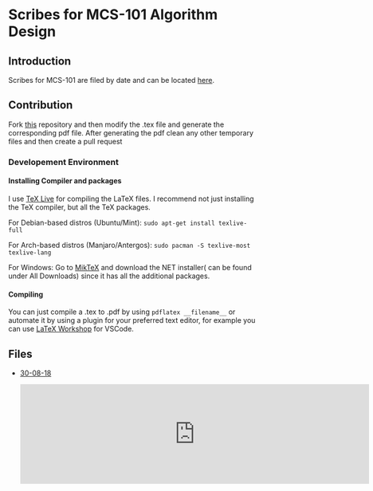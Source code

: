 # Scribes for MCS-101 Algorithm Design

## Introduction
Scribes for MCS-101 are filed by date and can be located [here](https://github.com/samyakducs/class/tree/master/s1/mcs101/scribes).

## Contribution
Fork [this](https://github.com/samyakducs/class) repository and then modify the .tex file and generate the corresponding pdf file. After generating the pdf clean any other temporary files and then create a pull request

### Developement Environment

#### Installing Compiler and packages

I use [TeX Live](https://www.tug.org/texlive/) for compiling the LaTeX files. I recommend not just installing the TeX compiler, but
all the TeX packages.

For Debian-based distros (Ubuntu/Mint): `sudo apt-get install texlive-full`

For Arch-based distros (Manjaro/Antergos): `sudo pacman -S texlive-most texlive-lang`

For Windows: Go to [MikTeX](https://miktex.org/download) and download the NET installer( can be found under All Downloads)
since it has all the additional packages.

#### Compiling

You can just compile a .tex to .pdf by using `pdflatex __filename__` or automate it by using a plugin for your
preferred text editor, for example you can use [LaTeX Workshop](https://marketplace.visualstudio.com/items?itemName=James-Yu.latex-workshop) 
for VSCode.

## Files

+ [30-08-18](https://github.com/samyakducs/class/tree/master/s1/mcs101/scribes/30.08.18.pdf)

    <embed src="https://rawgit.com/samyakducs/class/tree/master/s1/mcs101/scribes/30.08.18.pdf" width="700px" height="200px"></embed>

